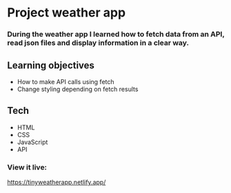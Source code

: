 # Project weather app

### During the weather app I learned how to fetch data from an API, read json files and display information in a clear way.

## Learning objectives

- How to make API calls using fetch
- Change styling depending on fetch results

## Tech

- HTML
- CSS
- JavaScript
- API

### View it live:

https://tinyweatherapp.netlify.app/

